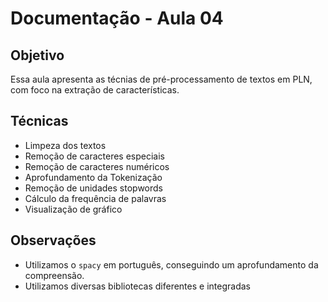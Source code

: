 # Documentação - Aula 04

## Objetivo
Essa aula apresenta as técnias de pré-processamento de textos em PLN, com foco na extração de características. 

## Técnicas
- Limpeza dos textos
- Remoção de caracteres especiais
- Remoção de caracteres numéricos
- Aprofundamento da Tokenização
- Remoção de unidades stopwords
- Cálculo da frequência de palavras
- Visualização de gráfico

## Observações 
- Utilizamos o `spacy` em português, conseguindo um aprofundamento da compreensão.
- Utilizamos diversas bibliotecas diferentes e integradas